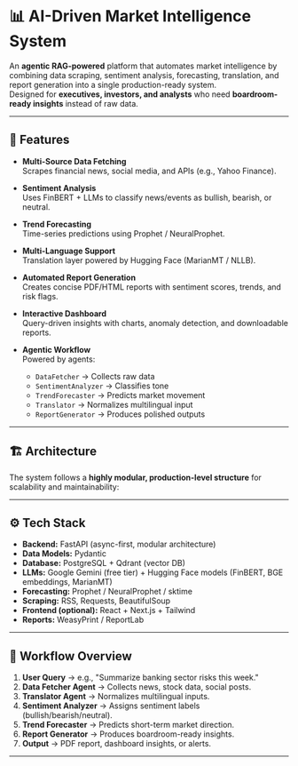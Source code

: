 # 📊 AI-Driven Market Intelligence System

An **agentic RAG-powered** platform that automates market intelligence by combining data scraping, sentiment analysis, forecasting, translation, and report generation into a single production-ready system.  
Designed for **executives, investors, and analysts** who need **boardroom-ready insights** instead of raw data.

---

## 🚀 Features

- **Multi-Source Data Fetching**  
  Scrapes financial news, social media, and APIs (e.g., Yahoo Finance).

- **Sentiment Analysis**  
  Uses FinBERT + LLMs to classify news/events as bullish, bearish, or neutral.

- **Trend Forecasting**  
  Time-series predictions using Prophet / NeuralProphet.

- **Multi-Language Support**  
  Translation layer powered by Hugging Face (MarianMT / NLLB).

- **Automated Report Generation**  
  Creates concise PDF/HTML reports with sentiment scores, trends, and risk flags.

- **Interactive Dashboard**  
  Query-driven insights with charts, anomaly detection, and downloadable reports.

- **Agentic Workflow**  
  Powered by agents:
  - `DataFetcher` → Collects raw data  
  - `SentimentAnalyzer` → Classifies tone  
  - `TrendForecaster` → Predicts market movement  
  - `Translator` → Normalizes multilingual input  
  - `ReportGenerator` → Produces polished outputs  

---

## 🏗️ Architecture

The system follows a **highly modular, production-level structure** for scalability and maintainability:


---

## ⚙️ Tech Stack

- **Backend:** FastAPI (async-first, modular architecture)  
- **Data Models:** Pydantic  
- **Database:** PostgreSQL + Qdrant (vector DB)  
- **LLMs:** Google Gemini (free tier) + Hugging Face models (FinBERT, BGE embeddings, MarianMT)  
- **Forecasting:** Prophet / NeuralProphet / sktime  
- **Scraping:** RSS, Requests, BeautifulSoup  
- **Frontend (optional):** React + Next.js + Tailwind  
- **Reports:** WeasyPrint / ReportLab  

---

## 📂 Workflow Overview

1. **User Query** → e.g., "Summarize banking sector risks this week."  
2. **Data Fetcher Agent** → Collects news, stock data, social posts.  
3. **Translator Agent** → Normalizes multilingual inputs.  
4. **Sentiment Analyzer** → Assigns sentiment labels (bullish/bearish/neutral).  
5. **Trend Forecaster** → Predicts short-term market direction.  
6. **Report Generator** → Produces boardroom-ready insights.  
7. **Output** → PDF report, dashboard insights, or alerts.

---